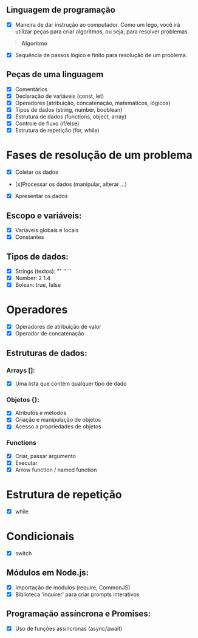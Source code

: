 ## Linguagem de programação

- [x] Maneira de dar instrução ao computador. Como um lego, você irá utilizar peças para criar algoritmos, ou seja, para resolver problemas.

> **Algoritmo**

- [x] Sequência de passos lógico e finito para resolução de um problema.

## Peças de uma linguagem

- [x] Comentários
- [x] Declaração de variáveis (const, let)
- [x] Operadores (atribuição, concatenação, matemáticos, lógicos)
- [x] Tipos de dados (string, number, booblean)
- [x] Estrutura de dados (functions, object, array)
- [x] Controle de fluxo (if/else)
- [x] Estrutura de repetição (for, while)

# Fases de resolução de um problema

- [x] Coletar os dados
- [x]Processar os dados (manipular, alterar ...)
- [x] Apresentar os dados

## Escopo e variáveis:

- [x] Variáveis globais e locais
- [x] Constantes

## Tipos de dados:

- [x] Strings (textos): "" '' ``
- [x] Number: 2 1.4
- [x] Bolean: true, false

# Operadores

- [x] Operadores de atribuição de valor
- [x] Operador de concatenação

## Estruturas de dados:

### Arrays []:

- [x] Uma lista que contém qualquer tipo de dado

### Objetos {}:

- [x] Atributos e métodos
- [x] Criação e manipulação de objetos
- [x] Acesso a propriedades de objetos

### Functions

- [x] Criar, passar argumento
- [x] Executar
- [x] Arrow function / named function

# Estrutura de repetição

- [x] while

# Condicionais

- [x] switch

## Módulos em Node.js:

- [x] Importação de módulos (require, CommonJS)
-[x] Biblioteca 'inquirer' para criar prompts interativos

## Programação assíncrona e Promises:

- [x] Uso de funções assíncronas (async/await)